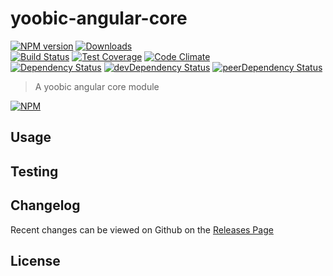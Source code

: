 # yoobic-angular-core 
[![NPM version](https://badge.fury.io/js/yoobic-angular-core.svg)](http://badge.fury.io/js/yoobic-angular-core) [![Downloads](http://img.shields.io/npm/dm/yoobic-angular-core.svg)](http://badge.fury.io/js/yoobic-angular-core)   
[![Build Status](https://travis-ci.org/Yoobic/yoobic-angular-core.svg?branch=master)](https://travis-ci.org/Yoobic/yoobic-angular-core) [![Test Coverage](https://codeclimate.com/github/Yoobic/yoobic-angular-core/badges/coverage.svg)](https://codeclimate.com/github/Yoobic/yoobic-angular-core) [![Code Climate](https://codeclimate.com/github/Yoobic/yoobic-angular-core/badges/gpa.svg)](https://codeclimate.com/github/Yoobic/yoobic-angular-core)   
[![Dependency Status](https://david-dm.org/Yoobic/yoobic-angular-core.svg)](https://david-dm.org/Yoobic/yoobic-angular-core) [![devDependency Status](https://david-dm.org/Yoobic/yoobic-angular-core/dev-status.svg)](https://david-dm.org/Yoobic/yoobic-angular-core#info=devDependencies) [![peerDependency Status](https://david-dm.org/Yoobic/yoobic-angular-core/peer-status.svg)](https://david-dm.org/Yoobic/yoobic-angular-core#info=peerDependencies)    


> A yoobic angular core module

[![NPM](https://nodei.co/npm/yoobic-angular-core.png?downloads=true&downloadRank=true&stars=true)](https://nodei.co/npm/yoobic-angular-core)

## Usage


## Testing


## Changelog

Recent changes can be viewed on Github on the [Releases Page](https://github.com/Yoobic/yoobic-angular-core/releases)

## License


